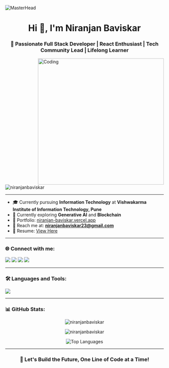 ![MasterHead](https://media.licdn.com/dms/image/v2/D4D16AQHh4RBAAO0BDg/profile-displaybackgroundimage-shrink_350_1400/profile-displaybackgroundimage-shrink_350_1400/0/1727964499292?e=1750896000&v=beta&t=JnxOo_yRzIqlznT7sPi0liT2PoHdU3dtVbeqbDGJFnM)

<h1 align="center">Hi 👋, I'm Niranjan Baviskar</h1>
<h3 align="center">🚀 Passionate Full Stack Developer | React Enthusiast | Tech Community Lead | Lifelong Learner</h3>

<img align="right" alt="Coding" width="400" src="https://i.pinimg.com/originals/81/17/8b/81178b47a8598f0c81c4799f2cdd4057.gif">

<p align="left"> <img src="https://komarev.com/ghpvc/?username=niranjanbaviskar&label=Profile%20views&color=0e75b6&style=flat" alt="niranjanbaviskar" /> </p>

---

- 🎓 Currently pursuing **Information Technology** at **Vishwakarma Institute of Information Technology, Pune**  
- 🌱 Currently exploring **Generative AI** and **Blockchain**  
- 🔗 Portfolio: [niranjan-baviskar.vercel.app](https://niranjan-baviskar.vercel.app/)  
- 📧 Reach me at: **niranjanbaviskar23@gmail.com**  
- 📝 Resume: [View Here](https://drive.google.com/file/d/1Y1EXZddFrVzx60QDFJG55wvNEql8-r4p/view?usp=sharing)  

---

<h3 align="left">🌐 Connect with me:</h3>
<p align="left">
  <a href="https://twitter.com/niranjan_2305" target="_blank"><img src="https://img.shields.io/badge/Twitter-%231DA1F2.svg?&style=for-the-badge&logo=twitter&logoColor=white"/></a>
  <a href="https://linkedin.com/in/niranjanbaviskar" target="_blank"><img src="https://img.shields.io/badge/LinkedIn-%230077B5.svg?&style=for-the-badge&logo=linkedin&logoColor=white"/></a>
  <a href="https://instagram.com/niranjan_baviskar" target="_blank"><img src="https://img.shields.io/badge/Instagram-%23E4405F.svg?&style=for-the-badge&logo=instagram&logoColor=white"/></a>
  <a href="https://leetcode.com/niranjanbaviskar23" target="_blank"><img src="https://img.shields.io/badge/LeetCode-%23FFA116.svg?&style=for-the-badge&logo=leetcode&logoColor=black"/></a>
</p>

---

<h3 align="left">🛠️ Languages and Tools:</h3>
<p align="left">
  <img src="https://skillicons.dev/icons?i=react,nextjs,nodejs,express,tailwind,js,ts,html,css,java,python,mongodb,firebase,figma,git,github,c,cpp,angular,photoshop&theme=light" />
</p>

---

<h3 align="left">📊 GitHub Stats:</h3>

<p align="center">
  <img src="https://github-readme-stats.vercel.app/api?username=niranjanbaviskar&show_icons=true&theme=react&locale=en" alt="niranjanbaviskar" />
</p>

<p align="center">
  <img src="https://github-readme-streak-stats.herokuapp.com/?user=niranjanbaviskar&theme=react&hide_border=true" alt="niranjanbaviskar" />
</p>

<p align="center">
  <img src="https://github-readme-stats.vercel.app/api/top-langs?username=niranjanbaviskar&layout=compact&theme=react" alt="Top Languages" />
</p>

---

<h3 align="center">🚀 Let's Build the Future, One Line of Code at a Time!</h3>
